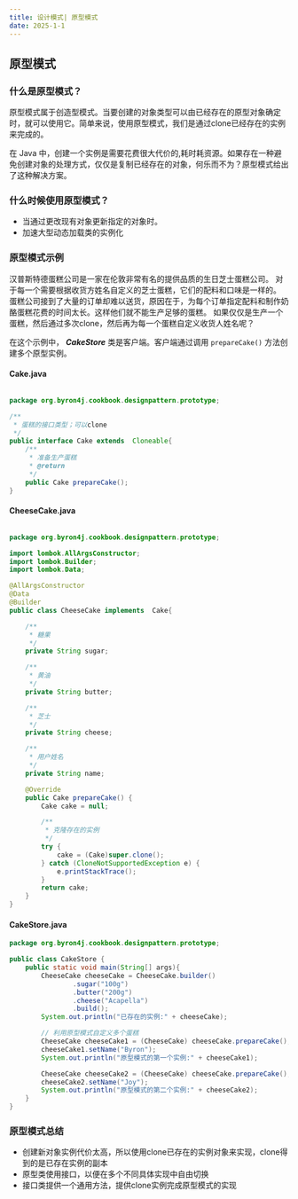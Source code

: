 ```yaml
---
title: 设计模式| 原型模式
date: 2025-1-1
---
```




## 原型模式

### 什么是原型模式？

原型模式属于创造型模式。当要创建的对象类型可以由已经存在的原型对象确定时，就可以使用它。简单来说，使用原型模式，我们是通过clone已经存在的实例来完成的。

在 Java 中，创建一个实例是需要花费很大代价的,耗时耗资源。如果存在一种避免创建对象的处理方式，仅仅是复制已经存在的对象，何乐而不为？原型模式给出了这种解决方案。

### 什么时候使用原型模式？

- 当通过更改现有对象更新指定的对象时。
- 加速大型动态加载类的实例化

### 原型模式示例

汉普斯特德蛋糕公司是一家在伦敦非常有名的提供品质的生日芝士蛋糕公司。
对于每一个需要根据收货方姓名自定义的芝士蛋糕，它们的配料和口味是一样的。
蛋糕公司接到了大量的订单却难以送货，原因在于，为每个订单指定配料和制作奶酪蛋糕花费的时间太长。这样他们就不能生产足够的蛋糕。
如果仅仅是生产一个蛋糕，然后通过多次clone，然后再为每一个蛋糕自定义收货人姓名呢？


在这个示例中， ***CakeStore*** 类是客户端。客户端通过调用 ```prepareCake()``` 方法创建多个原型实例。

#### Cake.java

```java

package org.byron4j.cookbook.designpattern.prototype;

/**
 * 蛋糕的接口类型；可以clone
 */
public interface Cake extends  Cloneable{
    /**
     * 准备生产蛋糕
     * @return
     */
    public Cake prepareCake();
}

```


#### CheeseCake.java

```java

package org.byron4j.cookbook.designpattern.prototype;

import lombok.AllArgsConstructor;
import lombok.Builder;
import lombok.Data;

@AllArgsConstructor
@Data
@Builder
public class CheeseCake implements  Cake{

    /**
     * 糖果
     */
    private String sugar;

    /**
     * 黄油
     */
    private String butter;

    /**
     * 芝士
     */
    private String cheese;

    /**
     * 用户姓名
     */
    private String name;

    @Override
    public Cake prepareCake() {
        Cake cake = null;

        /**
         * 克隆存在的实例
         */
        try {
            cake = (Cake)super.clone();
        } catch (CloneNotSupportedException e) {
            e.printStackTrace();
        }
        return cake;
    }
}


```


#### CakeStore.java

```java
package org.byron4j.cookbook.designpattern.prototype;

public class CakeStore {
    public static void main(String[] args){
        CheeseCake cheeseCake = CheeseCake.builder()
                .sugar("100g")
                .butter("200g")
                .cheese("Acapella")
                .build();
        System.out.println("已存在的实例:" + cheeseCake);

        // 利用原型模式自定义多个蛋糕
        CheeseCake cheeseCake1 = (CheeseCake) cheeseCake.prepareCake();
        cheeseCake1.setName("Byron");
        System.out.println("原型模式的第一个实例:" + cheeseCake1);

        CheeseCake cheeseCake2 = (CheeseCake) cheeseCake.prepareCake();
        cheeseCake2.setName("Joy");
        System.out.println("原型模式的第二个实例:" + cheeseCake2);
    }
}


```

### 原型模式总结

- 创建新对象实例代价太高，所以使用clone已存在的实例对象来实现，clone得到的是已存在实例的副本
- 原型类使用接口，以便在多个不同具体实现中自由切换
- 接口类提供一个通用方法，提供clone实例完成原型模式的实现

